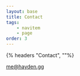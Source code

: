 ```yaml
---
layout: base
title: Contact
tags:
    - navitem
    - page
order: 3
---
```


{% headers "Contact", ""%}

[me@hayden.gg](mailto:me@hayden.gg)